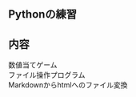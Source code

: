 <div id="top"></div>

## Pythonの練習

<!-- プロジェクトについて -->

## 内容

数値当てゲーム  
ファイル操作プログラム  
Markdownからhtmlへのファイル変換
